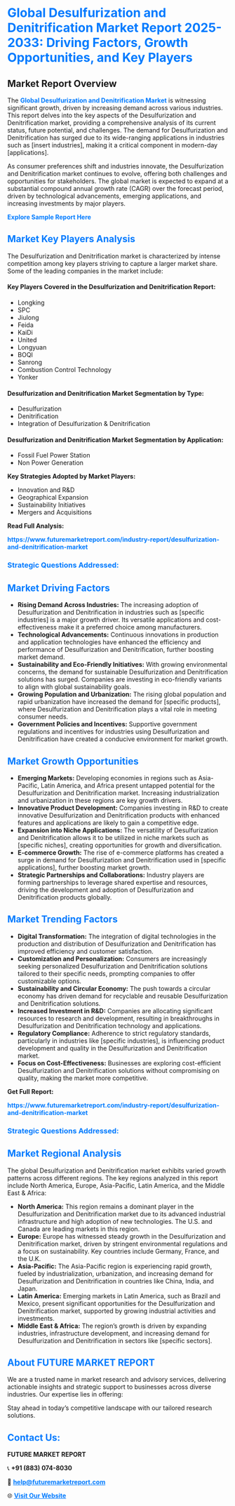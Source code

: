 <h1 style="color: #007BFF;">Global Desulfurization and Denitrification Market Report 2025-2033: Driving Factors, Growth Opportunities, and Key Players</h1>

<section id="overview">
<h2>Market Report Overview</h2>
<p>The <a href="https://www.futuremarketreport.com/industry-report/desulfurization-and-denitrification-market" style="color: #007BFF; text-decoration: none;"><strong>Global Desulfurization and Denitrification Market</strong></a> is witnessing significant growth, driven by increasing demand across various industries. This report delves into the key aspects of the Desulfurization and Denitrification market, providing a comprehensive analysis of its current status, future potential, and challenges. The demand for Desulfurization and Denitrification has surged due to its wide-ranging applications in industries such as [insert industries], making it a critical component in modern-day [applications].</p>
<p>As consumer preferences shift and industries innovate, the Desulfurization and Denitrification market continues to evolve, offering both challenges and opportunities for stakeholders. The global market is expected to expand at a substantial compound annual growth rate (CAGR) over the forecast period, driven by technological advancements, emerging applications, and increasing investments by major players.</p>
</section>

<section id="overview">
<p><a href="https://www.futuremarketreport.com/request-sample/reportId=92719" style="color: #007BFF; text-decoration: none;"><strong>Explore Sample Report Here</strong></a></p>
</section>

<section id="key-players">
<h2 style="color: #007BFF;">Market Key Players Analysis</h2>
<p>The Desulfurization and Denitrification market is characterized by intense competition among key players striving to capture a larger market share. Some of the leading companies in the market include:</p>
<h4>Key Players Covered in the Desulfurization and Denitrification Report:</h4>
<ul><li>Longking</li><li>SPC</li><li>Jiulong</li><li>Feida</li><li>KaiDi</li><li>United</li><li>Longyuan</li><li>BOQI</li><li>Sanrong</li><li>Combustion Control Technology</li><li>Yonker</li></ul>
<h4>Desulfurization and Denitrification Market Segmentation by Type:</h4>
<ul><li>Desulfurization</li><li>Denitrification</li><li>Integration of Desulfurization &amp; Denitrification</li></ul>

<h4>Desulfurization and Denitrification Market Segmentation by Application:</h4>
<ul><li>Fossil Fuel Power Station</li><li>Non Power Generation</li></ul>
<p><strong>Key Strategies Adopted by Market Players:</strong></p>
<ul>
<li>Innovation and R&D</li>
<li>Geographical Expansion</li>
<li>Sustainability Initiatives</li>
<li>Mergers and Acquisitions</li>
</ul>
</section>

<section>
<p><strong>Read Full Analysis: </strong></p><a href="https://www.futuremarketreport.com/industry-report/desulfurization-and-denitrification-market" style="color: #007BFF; text-decoration: none;"><strong>https://www.futuremarketreport.com/industry-report/desulfurization-and-denitrification-market</strong></a>
<h3 style="color: #007BFF;">Strategic Questions Addressed:</h3>
</section>

<section id="driving-factors">
<h2 style="color: #007BFF;">Market Driving Factors</h2>
<ul>
<li><strong>Rising Demand Across Industries:</strong> The increasing adoption of Desulfurization and Denitrification in industries such as [specific industries] is a major growth driver. Its versatile applications and cost-effectiveness make it a preferred choice among manufacturers.</li>
<li><strong>Technological Advancements:</strong> Continuous innovations in production and application technologies have enhanced the efficiency and performance of Desulfurization and Denitrification, further boosting market demand.</li>
<li><strong>Sustainability and Eco-Friendly Initiatives:</strong> With growing environmental concerns, the demand for sustainable Desulfurization and Denitrification solutions has surged. Companies are investing in eco-friendly variants to align with global sustainability goals.</li>
<li><strong>Growing Population and Urbanization:</strong> The rising global population and rapid urbanization have increased the demand for [specific products], where Desulfurization and Denitrification plays a vital role in meeting consumer needs.</li>
<li><strong>Government Policies and Incentives:</strong> Supportive government regulations and incentives for industries using Desulfurization and Denitrification have created a conducive environment for market growth.</li>
</ul>
</section>

<section id="growth-opportunities">
<h2 style="color: #007BFF;">Market Growth Opportunities</h2>
<ul>
<li><strong>Emerging Markets:</strong> Developing economies in regions such as Asia-Pacific, Latin America, and Africa present untapped potential for the Desulfurization and Denitrification market. Increasing industrialization and urbanization in these regions are key growth drivers.</li>
<li><strong>Innovative Product Development:</strong> Companies investing in R&D to create innovative Desulfurization and Denitrification products with enhanced features and applications are likely to gain a competitive edge.</li>
<li><strong>Expansion into Niche Applications:</strong> The versatility of Desulfurization and Denitrification allows it to be utilized in niche markets such as [specific niches], creating opportunities for growth and diversification.</li>
<li><strong>E-commerce Growth:</strong> The rise of e-commerce platforms has created a surge in demand for Desulfurization and Denitrification used in [specific applications], further boosting market growth.</li>
<li><strong>Strategic Partnerships and Collaborations:</strong> Industry players are forming partnerships to leverage shared expertise and resources, driving the development and adoption of Desulfurization and Denitrification products globally.</li>
</ul>
</section>

<section id="trending-factors">
<h2 style="color: #007BFF;">Market Trending Factors</h2>
<ul>
<li><strong>Digital Transformation:</strong> The integration of digital technologies in the production and distribution of Desulfurization and Denitrification has improved efficiency and customer satisfaction.</li>
<li><strong>Customization and Personalization:</strong> Consumers are increasingly seeking personalized Desulfurization and Denitrification solutions tailored to their specific needs, prompting companies to offer customizable options.</li>
<li><strong>Sustainability and Circular Economy:</strong> The push towards a circular economy has driven demand for recyclable and reusable Desulfurization and Denitrification solutions.</li>
<li><strong>Increased Investment in R&D:</strong> Companies are allocating significant resources to research and development, resulting in breakthroughs in Desulfurization and Denitrification technology and applications.</li>
<li><strong>Regulatory Compliance:</strong> Adherence to strict regulatory standards, particularly in industries like [specific industries], is influencing product development and quality in the Desulfurization and Denitrification market.</li>
<li><strong>Focus on Cost-Effectiveness:</strong> Businesses are exploring cost-efficient Desulfurization and Denitrification solutions without compromising on quality, making the market more competitive.</li>
</ul>
</section>

<section>
<p><strong>Get Full Report: </strong></p><a href="https://www.futuremarketreport.com/industry-report/desulfurization-and-denitrification-market" style="color: #007BFF; text-decoration: none;"><strong>https://www.futuremarketreport.com/industry-report/desulfurization-and-denitrification-market</strong></a>
<h3 style="color: #007BFF;">Strategic Questions Addressed:</h3>
</section>


<section id="regional-analysis">
<h2 style="color: #007BFF;">Market Regional Analysis</h2>
<p>The global Desulfurization and Denitrification market exhibits varied growth patterns across different regions. The key regions analyzed in this report include North America, Europe, Asia-Pacific, Latin America, and the Middle East & Africa:</p>
<ul>
<li><strong>North America:</strong> This region remains a dominant player in the Desulfurization and Denitrification market due to its advanced industrial infrastructure and high adoption of new technologies. The U.S. and Canada are leading markets in this region.</li>
<li><strong>Europe:</strong> Europe has witnessed steady growth in the Desulfurization and Denitrification market, driven by stringent environmental regulations and a focus on sustainability. Key countries include Germany, France, and the U.K.</li>
<li><strong>Asia-Pacific:</strong> The Asia-Pacific region is experiencing rapid growth, fueled by industrialization, urbanization, and increasing demand for Desulfurization and Denitrification in countries like China, India, and Japan.</li>
<li><strong>Latin America:</strong> Emerging markets in Latin America, such as Brazil and Mexico, present significant opportunities for the Desulfurization and Denitrification market, supported by growing industrial activities and investments.</li>
<li><strong>Middle East & Africa:</strong> The region’s growth is driven by expanding industries, infrastructure development, and increasing demand for Desulfurization and Denitrification in sectors like [specific sectors].</li>
</ul>
</section>

<footer>
<h2 style="color: #007BFF;">About FUTURE MARKET REPORT</h2>
<p>We are a trusted name in market research and advisory services, delivering actionable insights and strategic support to businesses across diverse industries. Our expertise lies in offering:</p>

<p>Stay ahead in today’s competitive landscape with our tailored research solutions.</p>

<h2 style="color: #007BFF;">Contact Us:</h2>
<p><strong>FUTURE MARKET REPORT</strong></p>
<p>📞 <strong>+91 (883) 074-8030</strong></p>
<p>📧 <strong><a href="mailto:help@futuremarketreport.com" style="color: #007BFF;">help@futuremarketreport.com</a></strong></p>
<p>🌐 <strong><a href="https://www.futuremarketreport.com/" style="color: #007BFF;">Visit Our Website</a></strong></p>
</footer>